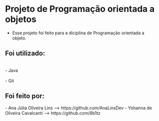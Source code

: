 <b><h1>Projeto de Programação orientada a objetos</h1></b>

- Esse projeto foi feito para a diciplina de Programação orientada a objeto.

<h2>Foi utilizado: </h2>
<br>- Java</br>
<br>- Git</br>

<h2>Foi feito por:</h2>
- Ana Júlia Oliveira Lins --> https://github.com/AnaLinsDev
- Yohanna de Oliveira Cavalcanti --> https://github.com/8b1tz

